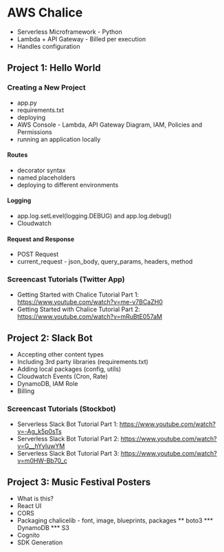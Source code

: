 # AWS Chalice

* Serverless Microframework - Python
* Lambda + API Gateway - Billed per execution
* Handles configuration

## Project 1: Hello World

### Creating a New Project

* app.py
* requirements.txt
* deploying
* AWS Console - Lambda, API Gateway Diagram, IAM, Policies and Permissions
* running an application locally

#### Routes

* decorator syntax
* named placeholders
* deploying to different environments

#### Logging

* app.log.setLevel(logging.DEBUG) and app.log.debug()
* Cloudwatch

#### Request and Response

* POST Request
* current_request - json_body, query_params, headers, method

### Screencast Tutorials (Twitter App)

* Getting Started with Chalice Tutorial Part 1: https://www.youtube.com/watch?v=me-v7BCaZH0
* Getting Started with Chalice Tutorial Part 2: https://www.youtube.com/watch?v=mRuBtE057aM

## Project 2: Slack Bot

* Accepting other content types
* Including 3rd party libraries (requirements.txt)
* Adding local packages (config, utils)
* Cloudwatch Events (Cron, Rate)
* DynamoDB, IAM Role
* Billing

### Screencast Tutorials (Stockbot)

* Serverless Slack Bot Tutorial Part 1: https://www.youtube.com/watch?v=-Ag_k5p0sTs
* Serverless Slack Bot Tutorial Part 2: https://www.youtube.com/watch?v=G__hYyluwYM
* Serverless Slack Bot Tutorial Part 3: https://www.youtube.com/watch?v=m0HW-Bb70_c

## Project 3: Music Festival Posters

* What is this?
* React UI
* CORS
* Packaging chalicelib - font, image, blueprints, packages
** boto3
*** DynamoDB
*** S3
* Cognito
* SDK Generation
